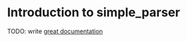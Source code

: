 # Introduction to simple_parser

TODO: write [great documentation](http://jacobian.org/writing/what-to-write/)
